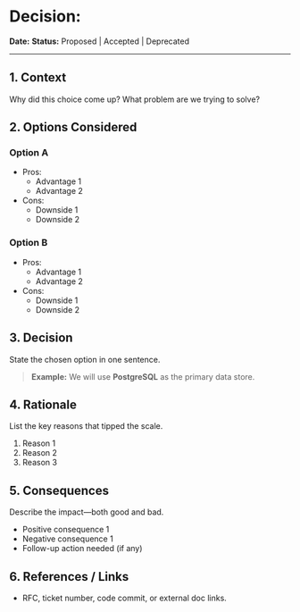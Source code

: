 <!-- Copy this file, rename it to something descriptive like
     `database-choice.md`, and fill in the blanks. -->

# Decision: <short descriptive title>

**Date:** <YYYY-MM-DD>
**Status:** Proposed | Accepted | Deprecated

---

## 1. Context
Why did this choice come up?
What problem are we trying to solve?

## 2. Options Considered

### Option A
- Pros:
  - Advantage 1
  - Advantage 2
- Cons:
  - Downside 1
  - Downside 2

### Option B
- Pros:
  - Advantage 1
  - Advantage 2
- Cons:
  - Downside 1
  - Downside 2

## 3. Decision
State the chosen option in one sentence.

> **Example:**
> We will use **PostgreSQL** as the primary data store.

## 4. Rationale
List the key reasons that tipped the scale.

1. Reason 1
2. Reason 2
3. Reason 3

## 5. Consequences
Describe the impact—both good and bad.

* Positive consequence 1
* Negative consequence 1
* Follow-up action needed (if any)

## 6. References / Links
* RFC, ticket number, code commit, or external doc links.
